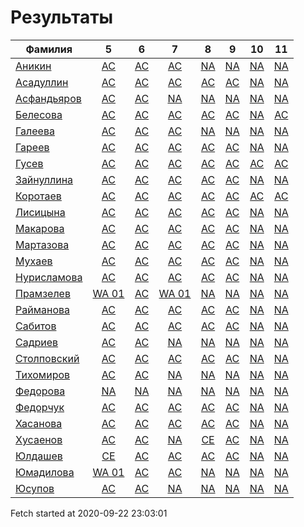 # Результаты
Фамилия | 5| 6| 7| 8| 9| 10| 11
---|:---:|:---:|:---:|:---:|:---:|:---:|:---:
[Аникин](Аникин/README.md)  | [AC](Аникин/5.md) | [AC](Аникин/6.md) | [AC](Аникин/7.md) | [NA](Аникин/8.md) | [NA](Аникин/9.md) | [NA](Аникин/10.md) | [NA](Аникин/11.md)
[Асадуллин](Асадуллин/README.md)  | [AC](Асадуллин/5.md) | [AC](Асадуллин/6.md) | [AC](Асадуллин/7.md) | [AC](Асадуллин/8.md) | [AC](Асадуллин/9.md) | [NA](Асадуллин/10.md) | [NA](Асадуллин/11.md)
[Асфандьяров](Асфандьяров/README.md)  | [AC](Асфандьяров/5.md) | [AC](Асфандьяров/6.md) | [NA](Асфандьяров/7.md) | [NA](Асфандьяров/8.md) | [NA](Асфандьяров/9.md) | [NA](Асфандьяров/10.md) | [NA](Асфандьяров/11.md)
[Белесова](Белесова/README.md)  | [AC](Белесова/5.md) | [AC](Белесова/6.md) | [AC](Белесова/7.md) | [AC](Белесова/8.md) | [AC](Белесова/9.md) | [NA](Белесова/10.md) | [AC](Белесова/11.md)
[Галеева](Галеева/README.md)  | [AC](Галеева/5.md) | [AC](Галеева/6.md) | [AC](Галеева/7.md) | [NA](Галеева/8.md) | [NA](Галеева/9.md) | [NA](Галеева/10.md) | [NA](Галеева/11.md)
[Гареев](Гареев/README.md)  | [AC](Гареев/5.md) | [AC](Гареев/6.md) | [AC](Гареев/7.md) | [AC](Гареев/8.md) | [AC](Гареев/9.md) | [NA](Гареев/10.md) | [NA](Гареев/11.md)
[Гусев](Гусев/README.md)  | [AC](Гусев/5.md) | [AC](Гусев/6.md) | [AC](Гусев/7.md) | [AC](Гусев/8.md) | [AC](Гусев/9.md) | [AC](Гусев/10.md) | [AC](Гусев/11.md)
[Зайнуллина](Зайнуллина/README.md)  | [AC](Зайнуллина/5.md) | [AC](Зайнуллина/6.md) | [AC](Зайнуллина/7.md) | [AC](Зайнуллина/8.md) | [AC](Зайнуллина/9.md) | [NA](Зайнуллина/10.md) | [NA](Зайнуллина/11.md)
[Коротаев](Коротаев/README.md)  | [AC](Коротаев/5.md) | [AC](Коротаев/6.md) | [AC](Коротаев/7.md) | [AC](Коротаев/8.md) | [AC](Коротаев/9.md) | [AC](Коротаев/10.md) | [AC](Коротаев/11.md)
[Лисицына](Лисицына/README.md)  | [AC](Лисицына/5.md) | [AC](Лисицына/6.md) | [AC](Лисицына/7.md) | [AC](Лисицына/8.md) | [AC](Лисицына/9.md) | [NA](Лисицына/10.md) | [NA](Лисицына/11.md)
[Макарова](Макарова/README.md)  | [AC](Макарова/5.md) | [AC](Макарова/6.md) | [AC](Макарова/7.md) | [AC](Макарова/8.md) | [AC](Макарова/9.md) | [NA](Макарова/10.md) | [NA](Макарова/11.md)
[Мартазова](Мартазова/README.md)  | [AC](Мартазова/5.md) | [AC](Мартазова/6.md) | [AC](Мартазова/7.md) | [AC](Мартазова/8.md) | [AC](Мартазова/9.md) | [NA](Мартазова/10.md) | [NA](Мартазова/11.md)
[Мухаев](Мухаев/README.md)  | [AC](Мухаев/5.md) | [AC](Мухаев/6.md) | [AC](Мухаев/7.md) | [AC](Мухаев/8.md) | [AC](Мухаев/9.md) | [NA](Мухаев/10.md) | [NA](Мухаев/11.md)
[Нурисламова](Нурисламова/README.md)  | [AC](Нурисламова/5.md) | [AC](Нурисламова/6.md) | [AC](Нурисламова/7.md) | [AC](Нурисламова/8.md) | [AC](Нурисламова/9.md) | [NA](Нурисламова/10.md) | [NA](Нурисламова/11.md)
[Прамзелев](Прамзелев/README.md)  | [WA 01](Прамзелев/5.md) | [AC](Прамзелев/6.md) | [WA 01](Прамзелев/7.md) | [NA](Прамзелев/8.md) | [NA](Прамзелев/9.md) | [NA](Прамзелев/10.md) | [NA](Прамзелев/11.md)
[Райманова](Райманова/README.md)  | [AC](Райманова/5.md) | [AC](Райманова/6.md) | [AC](Райманова/7.md) | [AC](Райманова/8.md) | [AC](Райманова/9.md) | [NA](Райманова/10.md) | [NA](Райманова/11.md)
[Сабитов](Сабитов/README.md)  | [AC](Сабитов/5.md) | [AC](Сабитов/6.md) | [AC](Сабитов/7.md) | [AC](Сабитов/8.md) | [AC](Сабитов/9.md) | [NA](Сабитов/10.md) | [NA](Сабитов/11.md)
[Садриев](Садриев/README.md)  | [AC](Садриев/5.md) | [AC](Садриев/6.md) | [NA](Садриев/7.md) | [NA](Садриев/8.md) | [NA](Садриев/9.md) | [NA](Садриев/10.md) | [NA](Садриев/11.md)
[Столповский](Столповский/README.md)  | [AC](Столповский/5.md) | [AC](Столповский/6.md) | [AC](Столповский/7.md) | [AC](Столповский/8.md) | [AC](Столповский/9.md) | [NA](Столповский/10.md) | [NA](Столповский/11.md)
[Тихомиров](Тихомиров/README.md)  | [AC](Тихомиров/5.md) | [AC](Тихомиров/6.md) | [NA](Тихомиров/7.md) | [NA](Тихомиров/8.md) | [NA](Тихомиров/9.md) | [NA](Тихомиров/10.md) | [NA](Тихомиров/11.md)
[Федорова](Федорова/README.md)  | [NA](Федорова/5.md) | [NA](Федорова/6.md) | [NA](Федорова/7.md) | [NA](Федорова/8.md) | [NA](Федорова/9.md) | [NA](Федорова/10.md) | [NA](Федорова/11.md)
[Федорчук](Федорчук/README.md)  | [AC](Федорчук/5.md) | [AC](Федорчук/6.md) | [AC](Федорчук/7.md) | [AC](Федорчук/8.md) | [AC](Федорчук/9.md) | [NA](Федорчук/10.md) | [NA](Федорчук/11.md)
[Хасанова](Хасанова/README.md)  | [AC](Хасанова/5.md) | [AC](Хасанова/6.md) | [AC](Хасанова/7.md) | [AC](Хасанова/8.md) | [AC](Хасанова/9.md) | [NA](Хасанова/10.md) | [NA](Хасанова/11.md)
[Хусаенов](Хусаенов/README.md)  | [AC](Хусаенов/5.md) | [AC](Хусаенов/6.md) | [NA](Хусаенов/7.md) | [CE](Хусаенов/8.md) | [AC](Хусаенов/9.md) | [NA](Хусаенов/10.md) | [NA](Хусаенов/11.md)
[Юлдашев](Юлдашев/README.md)  | [CE](Юлдашев/5.md) | [AC](Юлдашев/6.md) | [AC](Юлдашев/7.md) | [AC](Юлдашев/8.md) | [AC](Юлдашев/9.md) | [NA](Юлдашев/10.md) | [NA](Юлдашев/11.md)
[Юмадилова](Юмадилова/README.md)  | [WA 01](Юмадилова/5.md) | [AC](Юмадилова/6.md) | [AC](Юмадилова/7.md) | [NA](Юмадилова/8.md) | [NA](Юмадилова/9.md) | [NA](Юмадилова/10.md) | [NA](Юмадилова/11.md)
[Юсупов](Юсупов/README.md)  | [AC](Юсупов/5.md) | [AC](Юсупов/6.md) | [NA](Юсупов/7.md) | [NA](Юсупов/8.md) | [NA](Юсупов/9.md) | [NA](Юсупов/10.md) | [NA](Юсупов/11.md)

Fetch started at 2020-09-22 23:03:01
